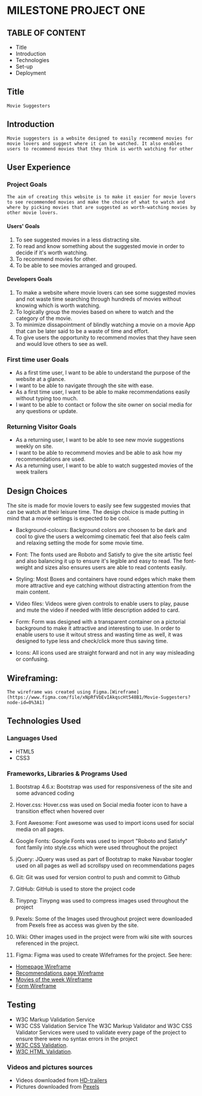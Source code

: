 # MILESTONE PROJECT ONE

## TABLE OF CONTENT
* Title
* Introduction
* Technologies
* Set-up
* Deployment  

## Title
    Movie Suggesters

## Introduction
    Movie suggesters is a website designed to easily recommend movies for movie lovers and suggest where it can be watched. It also enables users to recommend movies that they think is worth watching for other

## User Experience

### Project Goals
    The aim of creating this website is to make it easier for movie lovers to see recommended movies and make the choice of what to watch and where by picking movies that are suggested as worth-watching movies by other movie lovers.

#### Users' Goals
1. To see suggested movies in a less distracting site.
2. To read and know something about the suggested movie in order to decide if it's worth watching.
3. To recommend movies for other.
4. To be able to see movies arranged and grouped.

#### Developers Goals
1. To make a website where movie lovers can see some suggested movies and not waste time searching through hundreds of movies without knowing which is worth watching.
2. To logically group the movies based on where to watch and the category of the movie.
3. To minimize dissapointment of blindly watching a movie on a movie App that can be later said to be a waste of time and effort.
4. To give users the opportunity to recommend movies that they have seen and would love others to see as well.  

### First time user Goals
* As a first time user, I want to be able to understand the purpose of the website at a glance.
* I want to be able to navigate through the site with ease.
* As a first time user, I want to be able to make recommendations easily without typing too much.
* I want to be able to contact or follow the site owner on social media for any questions or update. 

### Returning Visitor Goals
* As a returning user, I want to be able to see new movie suggestions weekly on site.
* I want to be able to recommend movies and be able to ask how my recommendations are used.
* As a returning user, I want to be able to watch suggested movies of the week trailers

 ## Design Choices
 The site is made for movie lovers to easily see few suggested movies that can be watch at their leisure time. The design choice is made putting in mind that a movie settings is expected to be cool.

 * Background-colours:
    Background colors are choosen to be dark and cool to give the users a welcomimg cinematic feel that also feels calm and relaxing setting the mode for some movie time.

 * Font:
    The fonts used are Roboto and Satisfy to give the site artistic feel and also balancing it up to ensure it's legible and easy to read. The font-weight and sizes also ensures users are able to read contents easily.

 * Styling:
    Most Boxes and containers have round edges which make them more attractive and eye catching without distracting attention from the main content.

 * Video files:
    Videos were given controls to enable users to play, pause and mute the video if needed with little description added to card.

 * Form:
    Form was designed with a transparent container on a pictorial background to make it attractive and interesting to use. In order to enable users to use it witout stress and wasting time as well, it was designed to type less and check/click more thus saving time.

 * Icons:
    All icons used are straight forward and not in any way misleading or confusing.       
 
## Wireframing: 
    The wireframe was created using Figma.[Wireframe](https://www.figma.com/file/xNpRfVbEvIAkqscHt548B1/Movie-Suggesters?node-id=0%3A1)

## Technologies Used
### Languages Used
* HTML5
* CSS3

### Frameworks, Libraries & Programs Used
1. Bootstrap 4.6.x:
    Bootstrap was used for responsiveness of the site and some advanced coding

2. Hover.css:
    Hover.css was used on Social media footer icon to have a transition effect when hovered over

3. Font Awesome:
    Font awesome was used to import icons used for social media on all pages.

4. Google Fonts:
    Google Fonts was used to import "Roboto and Satisfy" font family into style.css which were used throughout the project     

5. jQuery:
    JQuery was used as part of Bootstrap to make Navabar toogler used on all pages as well ad scrollspy used on recommendations pages

6. Git:
    Git was used for version control to push and commit to Github

7. GitHub:
    GitHub is used to store the project code

8. Tinypng:
    Tinypng was used to compress images used throughout the project

9. Pexels:
    Some of the Images used throughout project were downloaded from Pexels free as access was given by the site.

10. Wiki:
    Other images used in the project were from wiki site with sources referenced in the project.              

11. Figma:
    Figma was used to create Wifeframes for the project. See here:
* [Homepage Wireframe](https://www.figma.com/file/8BlnyDyJlrUp4Q340kZx5D/Home-Page?node-id=0%3A1)
* [Recommendations page Wireframe](https://www.figma.com/file/zW4lBzVaeicYauV5non2aj/Recommendation-page?node-id=0%3A1)
* [Movies of the week Wireframe](https://www.figma.com/file/j3KvF6XbDaCBKP6VMacxzL/Movies-of-the-week?node-id=0%3A1)
* [Form Wireframe](https://www.figma.com/file/nNciNsMGEe0kidD0gCGEQm/Form?node-id=0%3A1)

## Testing
* W3C Markup Validation Service
* W3C CSS Validation Service
    The W3C Markup Validator and W3C CSS Validator Services were used to validate every page of the project to ensure there were no syntax errors in the project
* [W3C CSS Validation](https://jigsaw.w3.org/css-validator/validator).
* [W3C HTML Validation](https://validator.w3.org/nu/#textarea).

### Videos and pictures sources
* Videos downloaded from [HD-trailers](http://www.hd-trailers.net/)
* Pictures downloaded from [Pexels](https://www.pexels.com/)